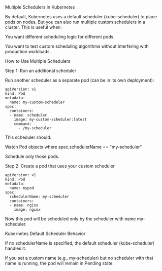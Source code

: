 Multiple Schedulers in Kubernetes

By default, Kubernetes uses a default scheduler (kube-scheduler) to place pods on nodes. But you can also run multiple custom schedulers in a cluster. This is useful when:

You want different scheduling logic for different pods.

You want to test custom scheduling algorithms without interfering with production workloads.

How to Use Multiple Schedulers

Step 1: Run an additional scheduler

Run another scheduler as a separate pod (can be in its own deployment):

```
apiVersion: v1
kind: Pod
metadata:
  name: my-custom-scheduler
spec:
  containers:
  - name: scheduler
    image: my-custom-scheduler:latest
    command:
      - /my-scheduler

```

This scheduler should:

Watch Pod objects where spec.schedulerName == "my-scheduler"

Schedule only those pods.

Step 2: Create a pod that uses your custom scheduler

```
apiVersion: v1
kind: Pod
metadata:
  name: mypod
spec:
  schedulerName: my-scheduler
  containers:
  - name: nginx
    image: nginx

```

Now this pod will be scheduled only by the scheduler with name my-scheduler.

Kubernetes Default Scheduler Behavior

If no schedulerName is specified, the default scheduler (kube-scheduler) handles it.

If you set a custom name (e.g., my-scheduler) but no scheduler with that name is running, the pod will remain in Pending state.
